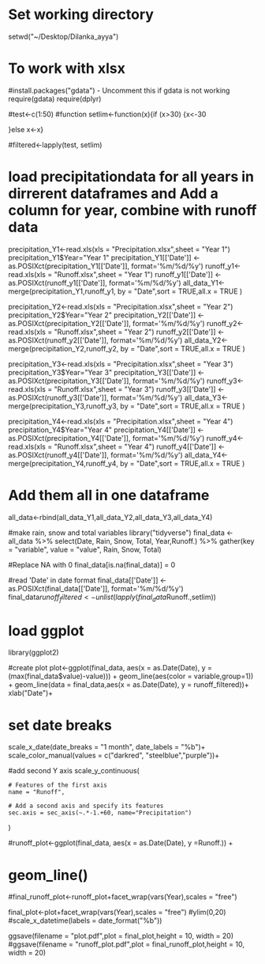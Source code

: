 # Set working directory
setwd("~/Desktop/Dilanka_ayya")

# To work with xlsx
#install.packages("gdata") - Uncomment this if gdata is not working
require(gdata)
require(dplyr)

#test<-c(1:50)
#function
setlim<-function(x){if (x>30) {x<-30
  
}else x<-x}

#filtered<-lapply(test, setlim)

# load precipitationdata for all years in dirrerent dataframes and Add a column for year, combine with runoff data

precipitation_Y1<-read.xls(xls = "Precipitation.xlsx",sheet = "Year 1")
precipitation_Y1$Year="Year 1"
precipitation_Y1[['Date']] <- as.POSIXct(precipitation_Y1[['Date']], format='%m/%d/%y')
runoff_y1<-read.xls(xls = "Runoff.xlsx",sheet = "Year 1")
runoff_y1[['Date']] <- as.POSIXct(runoff_y1[['Date']], format='%m/%d/%y')
all_data_Y1<-merge(precipitation_Y1,runoff_y1, by = "Date",sort = TRUE,all.x = TRUE )

precipitation_Y2<-read.xls(xls = "Precipitation.xlsx",sheet = "Year 2")
precipitation_Y2$Year="Year 2"
precipitation_Y2[['Date']] <- as.POSIXct(precipitation_Y2[['Date']], format='%m/%d/%y')
runoff_y2<-read.xls(xls = "Runoff.xlsx",sheet = "Year 2")
runoff_y2[['Date']] <- as.POSIXct(runoff_y2[['Date']], format='%m/%d/%y')
all_data_Y2<-merge(precipitation_Y2,runoff_y2, by = "Date",sort = TRUE,all.x = TRUE )

precipitation_Y3<-read.xls(xls = "Precipitation.xlsx",sheet = "Year 3")
precipitation_Y3$Year="Year 3"
precipitation_Y3[['Date']] <- as.POSIXct(precipitation_Y3[['Date']], format='%m/%d/%y')
runoff_y3<-read.xls(xls = "Runoff.xlsx",sheet = "Year 3")
runoff_y3[['Date']] <- as.POSIXct(runoff_y3[['Date']], format='%m/%d/%y')
all_data_Y3<-merge(precipitation_Y3,runoff_y3, by = "Date",sort = TRUE,all.x = TRUE )

precipitation_Y4<-read.xls(xls = "Precipitation.xlsx",sheet = "Year 4")
precipitation_Y4$Year="Year 4"
precipitation_Y4[['Date']] <- as.POSIXct(precipitation_Y4[['Date']], format='%m/%d/%y')
runoff_y4<-read.xls(xls = "Runoff.xlsx",sheet = "Year 4")
runoff_y4[['Date']] <- as.POSIXct(runoff_y4[['Date']], format='%m/%d/%y')
all_data_Y4<-merge(precipitation_Y4,runoff_y4, by = "Date",sort = TRUE,all.x = TRUE )




# Add them all in one dataframe
all_data<-rbind(all_data_Y1,all_data_Y2,all_data_Y3,all_data_Y4)

#make rain, snow and total variables
library("tidyverse")
final_data <- all_data %>%
  select(Date, Rain, Snow, Total, Year,Runoff.) %>%
  gather(key = "variable", value = "value", Rain, Snow, Total)

#Replace NA with 0
final_data[is.na(final_data)] = 0

#read 'Date' in date format
final_data[['Date']] <- as.POSIXct(final_data[['Date']], format='%m/%d/%y')
final_data$runoff_filtered<-unlist(lapply(final_data$Runoff.,setlim))
# load ggplot
library(ggplot2)

#create plot 
plot<-ggplot(final_data, aes(x = as.Date(Date), y = (max(final_data$value)-value))) + 
  geom_line(aes(color = variable,group=1)) +
  geom_line(data = final_data,aes(x = as.Date(Date), y = runoff_filtered))+
  xlab("Date")+
  # set date breaks
  scale_x_date(date_breaks = "1 month", date_labels = "%b")+
  scale_color_manual(values = c("darkred", "steelblue","purple"))+
  
  #add second Y axis
  scale_y_continuous(
    
    # Features of the first axis
    name = "Runoff",
    
    # Add a second axis and specify its features
    sec.axis = sec_axis(~.*-1.+60, name="Precipitation")
  )

#runoff_plot<-ggplot(final_data, aes(x = as.Date(Date), y =Runoff.)) + 
#  geom_line()
#final_runoff_plot<-runoff_plot+facet_wrap(vars(Year),scales = "free")

final_plot<-plot+facet_wrap(vars(Year),scales = "free")
  #ylim(0,20)
  #scale_x_datetime(labels = date_format("%b"))
  
ggsave(filename = "plot.pdf",plot = final_plot,height = 10, width = 20)
#ggsave(filename = "runoff_plot.pdf",plot = final_runoff_plot,height = 10, width = 20)
  
